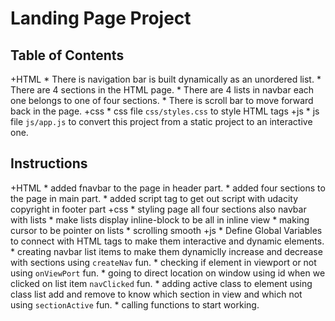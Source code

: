 # Landing Page Project

## Table of Contents
+HTML
	* There is navigation bar is built dynamically as an unordered list.
	* There are 4 sections in the HTML page.
	* There are 4 lists in navbar each one belongs to one of four sections.
	* There is scroll bar to move forward back in the page.
+css
 	* css file `css/styles.css` to style HTML tags
+js
	* js file `js/app.js` to convert this project from a static project to an interactive one.

## Instructions

+HTML
	* added fnavbar to the page in header part.
	* added four sections to the page in main part.
	* added script tag to get out script with udacity copyright in footer part
+css
 	* styling page all four sections also navbar with lists
 	* make lists display inline-block to be all in inline view
 	* making cursor to be pointer on lists
 	* scrolling smooth
 +js
	* Define Global Variables to connect with HTML tags to make them interactive and dynamic elements.
	* creating navbar list items to make them dynamiclly increase and decrease with sections using `createNav` fun.
	* checking if element in viewport or not using `onViewPort` fun.
	* going to direct location on window using id when we clicked on list item `navClicked` fun.
	* adding active class to element using class list add and remove to know which section in view and which not using `sectionActive` fun.
	* calling functions to start working.
	